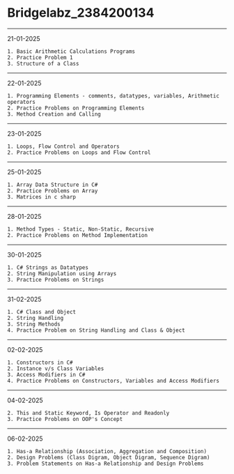 # Bridgelabz_2384200134
---------------------------------------------------------------------------------------------------------------------
21-01-2025

	1. Basic Arithmetic Calculations Programs
	2. Practice Problem 1
	3. Structure of a Class
---------------------------------------------------------------------------------------------------------------------
22-01-2025

	1. Programming Elements - comments, datatypes, variables, Arithmetic operators 
	2. Practice Problems on Programming Elements
	3. Method Creation and Calling
---------------------------------------------------------------------------------------------------------------------
23-01-2025

	1. Loops, Flow Control and Operators
	2. Practice Problems on Loops and Flow Control
---------------------------------------------------------------------------------------------------------------------
25-01-2025

	1. Array Data Structure in C#
	2. Practice Problems on Array
	3. Matrices in c sharp
---------------------------------------------------------------------------------------------------------------------
28-01-2025

	1. Method Types - Static, Non-Static, Recursive
	2. Practice Problems on Method Implementation 
---------------------------------------------------------------------------------------------------------------------
30-01-2025

	1. C# Strings as Datatypes
	2. String Manipulation using Arrays
	3. Practice Problems on Strings
---------------------------------------------------------------------------------------------------------------------
31-02-2025

	1. C# Class and Object
	2. String Handling
	3. String Methods
	4. Practice Problem on String Handling and Class & Object
---------------------------------------------------------------------------------------------------------------------
02-02-2025

	1. Constructors in C#
	2. Instance v/s Class Variables
	3. Access Modifiers in C#
	4. Practice Problems on Constructors, Variables and Access Modifiers
---------------------------------------------------------------------------------------------------------------------
04-02-2025

	2. This and Static Keyword, Is Operator and Readonly
	3. Practice Problems on OOP's Concept
---------------------------------------------------------------------------------------------------------------------
06-02-2025

	1. Has-a Relationship (Association, Aggregation and Composition)
	2. Design Problems (Class Digram, Object Digram, Sequence Digram)
	3. Problem Statements on Has-a Relationship and Design Problems